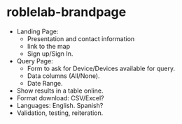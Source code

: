 # roblelab-brandpage

- Landing Page:
  - Presentation and contact information
  - link to the map
  - Sign up/Sign In.
- Query Page:
  - Form to ask for Device/Devices available for query.
  - Data columns (All/None).
  - Date Range.
- Show results in a table online.
- Format download: CSV/Excel?
- Languages: English. Spanish?
- Validation, testing, reiteration.